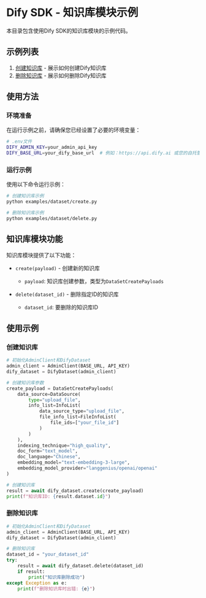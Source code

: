 # Dify SDK - 知识库模块示例

本目录包含使用Dify SDK的知识库模块的示例代码。

## 示例列表

1. [创建知识库](./create.py) - 展示如何创建Dify知识库
2. [删除知识库](./delete.py) - 展示如何删除Dify知识库

## 使用方法

### 环境准备

在运行示例之前，请确保您已经设置了必要的环境变量：

```bash
# .env文件
DIFY_ADMIN_KEY=your_admin_api_key
DIFY_BASE_URL=your_dify_base_url  # 例如：https://api.dify.ai 或您的自托管URL
```

### 运行示例

使用以下命令运行示例：

```bash
# 创建知识库示例
python examples/dataset/create.py

# 删除知识库示例
python examples/dataset/delete.py
```

## 知识库模块功能

知识库模块提供了以下功能：

- `create(payload)` - 创建新的知识库
  - `payload`: 知识库创建参数，类型为`DataSetCreatePayloads`

- `delete(dataset_id)` - 删除指定ID的知识库
  - `dataset_id`: 要删除的知识库ID

## 使用示例

### 创建知识库

```python
# 初始化AdminClient和DifyDataset
admin_client = AdminClient(BASE_URL, API_KEY)
dify_dataset = DifyDataset(admin_client)

# 创建知识库参数
create_payload = DataSetCreatePayloads(
    data_source=DataSource(
        type="upload_file",
        info_list=InfoList(
            data_source_type="upload_file",
            file_info_list=FileInfoList(
                file_ids=["your_file_id"]
            )
        )
    ),
    indexing_technique="high_quality",
    doc_form="text_model",
    doc_language="Chinese",
    embedding_model="text-embedding-3-large",
    embedding_model_provider="langgenius/openai/openai"
)

# 创建知识库
result = await dify_dataset.create(create_payload)
print(f"知识库ID: {result.dataset.id}")
```

### 删除知识库

```python
# 初始化AdminClient和DifyDataset
admin_client = AdminClient(BASE_URL, API_KEY)
dify_dataset = DifyDataset(admin_client)

# 删除知识库
dataset_id = "your_dataset_id"
try:
    result = await dify_dataset.delete(dataset_id)
    if result:
        print("知识库删除成功")
except Exception as e:
    print(f"删除知识库时出错: {e}")
``` 